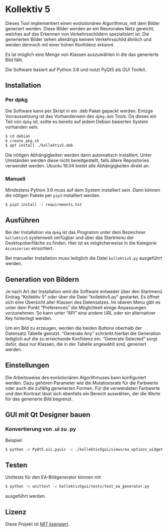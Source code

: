 # Kollektiv 5

Dieses Tool implementiert einen evolutionären Algorithmus, mit dem Bilder generiert werden. Diese Bilder werden an ein Neuronales Netz gereicht, welches auf das Erkennen von Verkehrsschildern spezialisiert ist. Die generierten Bilder sehen allerdings keinem Verkehrsschild ähnlich und werden dennoch mit einer hohen Konfidenz erkannt.

Es ist möglich eine Menge von Klassen auszuwählen in die das generierte Bild fällt.

Die Software basiert auf Python 3.6 und nutzt PyQt5 als GUI Toolkit.

## Installation

### Per dpkg

Die Software kann per Skript in ein .deb Paket gepackt werden. Einizge
Vorraussetzung ist das Vorhandensein des `dpkg-deb` Tools. Da dieses ein Teil von `dpkg` ist, sollte es bereits auf jedem Debian basierten System vorhanden sein.

```sh
$ cd debian
$ create_pkg.sh
$ apt install ./kollektiv5.deb
```

Die nötigen Abhängigkeiten werden dann automatisch installiert. Unter Umständen werden
diese nicht bereitgestellt, falls ältere Repositories verwendet werden. Ubuntu 18.04
bietet alle Abhängigkeiten direkt an.

### Manuell

Mindestens Python 3.6 muss auf dem System installiert sein. Dann können die nötigen Pakete per `pip3` installiert werden.

```sh
$ pip3 install -r requirements.txt
```

## Ausführen

Bei der Installation via `dpkg` ist das Programm unter dem Bezeichner `kollektiv5` systemweit verfügbar und über das Startmenu der Desktopoberfläche zu finden. Hier ist es möglicherweise in die Kategorie `Accessories` einsortiert.

Bei manueller Installation muss lediglich die Datei `kollektiv5.py` ausgeführt werden.

## Generation von Bildern

Je nach Art der Installation wird die Software entweder über den Startmenü Eintrag “Kollektiv 5” oder über die Datei “kollektiv5.py” gestartet.
Es öffnet sich eine Übersicht aller Klassen des Datensatzes. Im oberen Menu gibt es unter dem Punkt “Preferences” die Möglichkeit einige Anpassungen vorzunehmen. So kann unter “API” eine andere URL oder ein alternativer Key hinterlegt werden.

Um ein Bild zu erzeugen, werden die beiden Buttons oberhalb der Datensatz Tabelle genutzt. “Generate Any” schränkt hierbei die Generation lediglich auf die zu erreichende Konfidenz ein. “Generate Selected” sorgt dafür, dass nur Klassen, die in der Tabelle angewählt sind, generiert werden.

## Einstellungen

Die Arbeitsweise des evolutionären Algorithmuses kann konfiguriert werden. Dazu gehören Parameter wie die Mutationsrate für die Farbwerte oder auch die zufällig generierten Formen. Für die verwendeten Farbwerte und den Kontrast lässt sich ebenfalls ein Bereich auswählen, der die Werte für das generierte Bild begrenzt.

## GUI mit Qt Designer bauen
### Konvertierung von .ui zu .py
Beispiel:
```sh
$ python -m PyQt5.uic.pyuic -x ./kollektiv5gui/views/ea_options_widget.ui -o ./kollektiv5gui/views/EaOptionsWidget.py
```

## Testen
Unittests für den EA-Bildgenerator können mit 
```sh
$ python -m unittest -v kollektiv5gui/tests/test_ea_generator.py
```
ausgeführt werden.

## Lizenz

Diese Projekt ist [MIT lizensiert](./LICENSE).
